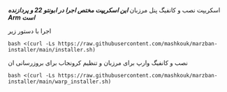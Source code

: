 اسکریپت نصب و کانفیگ پنل مرزبان ***این اسکریپت مختص اجرا در ابونتو 22 و پردازنده Arm است***

اجرا با دستور زیر

```
bash <(curl -Ls https://raw.githubusercontent.com/mashkouk/marzban-installer/main/installer.sh)
```
نصب و کانفیگ وارپ برای مرزبان و تنظیم کرونجاب برای بروزرسانی ان

```
bash <(curl -Ls https://raw.githubusercontent.com/mashkouk/marzban-installer/main/warp_installer.sh)
```
